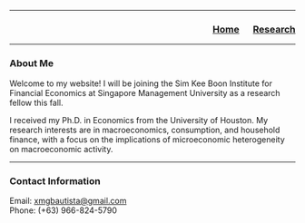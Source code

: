 ___

<h3> 
    <p align="right"> 
        <a href="https://xmgbautista.github.io/">Home</a> &emsp;
        <a href="https://xmgbautista.github.io/research">Research</a> <!--- &emsp; --->
        <!--- <a href="https://xmgbautista.github.io/assets/cv/cv_xmgbautista.pdf">CV</a> --->
    </p>
</h3>

___

### About Me 

Welcome to my website! I will be joining the Sim Kee Boon Institute for Financial Economics at Singapore Management University as a research fellow this fall.
<br>

I received my Ph.D. in Economics from the University of Houston. My research interests are in macroeconomics, consumption, and household finance, with a focus on the implications of microeconomic heterogeneity on macroeconomic activity.
<br>

___

### Contact Information 

Email: [xmgbautista@gmail.com](mailto:xmgbautista@gmail.com)<br>
Phone: (+63) 966-824-5790














<!--- ## Welcome to GitHub Pages.

You can use the [editor on GitHub](https://github.com/xmgbautista/xmgbautista.github.io/edit/main/README.md) to maintain and preview the content for your website in Markdown files.

Whenever you commit to this repository, GitHub Pages will run [Jekyll](https://jekyllrb.com/) to rebuild the pages in your site, from the content in your Markdown files.

### Markdown

Markdown is a lightweight and easy-to-use syntax for styling your writing. It includes conventions for

```markdown
Syntax highlighted code block

# Header 1
## Header 2
### Header 3

- Bulleted
- List

1. Numbered
2. List

**Bold** and _Italic_ and `Code` text

[Link](url) and ![Image](src)
```

For more details see [GitHub Flavored Markdown](https://guides.github.com/features/mastering-markdown/).

### Jekyll Themes

Your Pages site will use the layout and styles from the Jekyll theme you have selected in your [repository settings](https://github.com/xmgbautista/xmgbautista.github.io/settings/pages). The name of this theme is saved in the Jekyll `_config.yml` configuration file.

### Support or Contact

Having trouble with Pages? Check out our [documentation](https://docs.github.com/categories/github-pages-basics/) or [contact support](https://support.github.com/contact) and we’ll help you sort it out.--->
